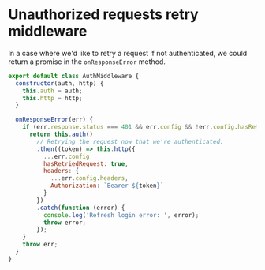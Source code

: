# Unauthorized requests retry middleware

In a case where we'd like to retry a request if not authenticated, we could return a promise in the `onResponseError` method.

```javascript
export default class AuthMiddleware {
  constructor(auth, http) {
    this.auth = auth;
    this.http = http;
  }

  onResponseError(err) {
    if (err.response.status === 401 && err.config && !err.config.hasRetriedRequest) {
      return this.auth()
        // Retrying the request now that we're authenticated.
        .then((token) => this.http({
          ...err.config
          hasRetriedRequest: true,
          headers: {
            ...err.config.headers,
            Authorization: `Bearer ${token}`
          }
        })
        .catch(function (error) {
          console.log('Refresh login error: ', error);
          throw error;
        });
    }
    throw err;
  }
}
```
